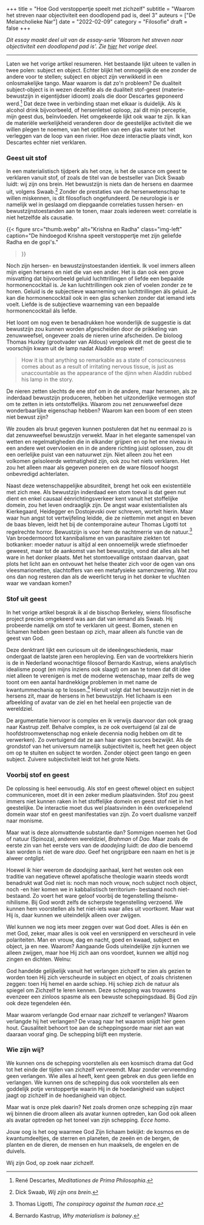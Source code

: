+++
title    = "Hoe God verstoppertje speelt met zichzelf"
subtitle = "Waarom het streven naar objectiviteit een doodlopend pad is, deel 3"
auteurs  = ["De Melancholieke Nar"]
date     = "2022-02-09"
category = "Filosofie"
draft    = false
+++

_Dit essay maakt deel uit van de essay-serie 'Waarom het streven naar objectiviteit een doodlopend pad is'. Zie [hier](https://reactionair.nl/artikelen/een-lesje-grammatica-een-lesje-metafysica/) het vorige deel._

---

Laten we het vorige artikel resumeren. Het bestaande lijkt uiteen te vallen in twee polen: subject en object. Echter blijkt het onmogelijk de ene zonder de andere voor te stellen; subject en object zijn verwikkeld in een onlosmakelijke tango. Maar waarom is dat zo'n probleem?
De dualiteit subject-object is in wezen dezelfde als de dualiteit stof-geest (materie-bewustzijn in eigentijdser idioom) zoals die door Descartes geponeerd werd.[^1] Dat deze twee in verbinding staan met elkaar is duidelijk. Als ik alcohol drink bijvoorbeeld, of hersenletsel oploop, zal dit mijn perceptie, mijn geest dus, beïnvloeden. Het omgekeerde lijkt ook waar te zijn. Ik kan de materiële werkelijkheid veranderen door de geestelijke activiteit die we willen plegen te noemen, van het optillen van een glas water tot het verleggen van de loop van een rivier. Hoe deze interactie plaats vindt, kon Descartes echter niet verklaren. 


### Geest uit stof

In een materialistisch tijdperk als het onze, is het de usance om geest te verklaren vanuit stof, of zoals de titel van de bestseller van Dick Swaab luidt: wij zijn ons brein. Het bewustzijn is niets dan de hersens en daarmee uit, volgens Swaab.[^2] Zonder de prestaties van de hersenwetenschap te willen miskennen, is dit filosofisch ongefundeerd. De neurologie is er namelijk wel in geslaagd om diepgaande correlaties tussen hersen- en bewustzijnstoestanden aan te tonen, maar zoals iedereen weet: correlatie is niet hetzelfde als causatie. 

{{< figure
	src="thumb.webp"
	alt="Krishna en Radha"
	class="img-left"
	caption="De hindoegod Krishna speelt verstoppertje met zijn geliefde Radha en de gopi's."
>}}

Noch zijn hersen- en bewustzijnstoestanden identiek. Ik voel immers alleen mijn eigen hersens en niet die van een ander. Het is dan ook een grove misvatting dat bijvoorbeeld geluid luchttrillingen of liefde een bepaalde hormonencocktail is. Je kan luchttrillingen ook zien of voelen zonder ze te horen. Geluid is de subjectieve waarneming van luchttrillingen áls geluid. Je kan die hormonencocktail ook in een glas schenken zonder dat iemand iets voelt. Liefde is de subjectieve waarneming van een bepaalde hormonencocktail áls liefde.

Het loont om nog even te benadrukken hoe wonderlijk de suggestie is dat bewustzijn zou kunnen worden afgescheiden door de prikkeling van zenuwweefsel, ongeveer zoals de nieren urine afscheiden. De bioloog Thomas Huxley (grootvader van Aldous) vergeleek dit met de geest die te voorschijn kwam uit de lamp nadat Aladdin erop wreef:

>How it is that anything so remarkable as a state of consciousness comes about as a result of irritating nervous tissue, is just as unaccountable as the appearance of the djinn when Aladdin rubbed his lamp in the story. 

De nieren zetten slechts de ene stof om in de andere, maar hersenen, als ze inderdaad bewustzijn produceren, hebben het uitzonderlijke vermogen stof om te zetten in iets ontstoffelijks. Waarom zou net zenuwweefsel deze wonderbaarlijke eigenschap hebben? Waarom kan een boom of een steen niet bewust zijn?

We zouden als bruut gegeven kunnen postuleren dat het nu eenmaal zo is dat zenuwweefsel bewustzijn verwekt. Maar in het elegante samenspel van wetten en regelmatigheden die in elkander grijpen en op het ene niveau in een andere wet overvloeien en in de andere richting juist oplossen, zou dit een oerlelijke puist van een natuurwet zijn. Niet alleen zou het een volkomen geïsoleerde wetmatigheid zijn, ook zou het niets verklaren. Het zou het alleen maar als gegeven poneren en de ware filosoof hoogst onbevredigd achterlaten.

Naast deze wetenschappelijke absurditeit, brengt het ook een existentiële met zich mee. Als bewustzijn inderdaad een stom toeval is dat geen nut dient en enkel causaal éénrichtingsverkeer kent vanuit het stoffelijke domein, zou het leven ondraaglijk zijn. De angst waar existentialisten als Kierkegaard, Heidegger en Dostojevski over schreven, wortelt hierin. Maar waar hun angst tot vertwijfeling leidde, die ze niettemin met angst en beven de baas bleven, leidt het bij de contemporaine auteur Thomas Ligotti tot regelrechte horror. Bewustzijn is voor hem de nachtmerrie van de natuur.[^3] Van broedermoord tot kannibalisme en van parasitaire ziekten tot botkanker: moeder natuur is altijd al een onnoemelijk wrede stiefmoeder geweest, maar tot de aankomst van het bewustzijn, vond dat alles als het ware in het donker plaats. Met het stomtoevallige ontstaan daarvan, gaat plots het licht aan en ontvouwt het helse theater zich voor de ogen van ons vleesmarionetten, slachtoffers van een metafysieke samenzwering. Wat zou ons dan nog resteren dan als de weerlicht terug in het donker te vluchten waar we vandaan komen?


### Stof uit geest 

In het vorige artikel besprak ik al de bisschop Berkeley, wiens filosofische project precies omgekeerd was aan dat van iemand als Swaab. Hij probeerde namelijk om stof te verklaren uit geest. Bomen, stenen en lichamen hebben geen bestaan op zich, maar alleen als functie van de geest van God.

Deze denktrant lijkt een curiosum uit de ideeëngeschiedenis, maar ondergaat de laatste jaren een heropleving. Een van de voortrekkers hierin is de in Nederland woonachtige filosoof Bernardo Kastrup, wiens analytisch idealisme poogt (en mijns inziens ook slaagt) om aan te tonen dat dit idee niet alleen te verenigen is met de moderne wetenschap, maar zelfs de weg toont om een aantal hardnekkige problemen in met name de kwantummechania op te lossen.[^4] Hieruit volgt dat het bewustzijn niet in de hersens zit, maar de hersens in het bewustzijn. Het lichaam is een afbeelding of avatar van de ziel en het heelal een projectie van de wereldziel.

De argumentatie hiervoor is complex en ik verwijs daarvoor dan ook graag naar Kastrup zelf. Behalve complex, is ze ook overtuigend (al zal de hoofdstroomwetenschap nog enkele decennia nodig hebben om dit te verwerken). Zo overtuigend dat ze aan haar eigen succes bezwijkt. Als de grondstof van het universum namelijk subjectiviteit is, heeft het geen object om op te stuiten en subject te worden. Zonder object geen tango en geen subject. Zuivere subjectiviteit leidt tot het grote Niets.


### Voorbij stof en geest

De oplossing is heel eenvoudig. Als stof en geest oftewel object en subject communiceren, moet dit in een zeker medium plaatsvinden. Stof zou geest immers niet kunnen raken in het stoffelijke domein en geest stof niet in het geestelijke. De interactie moet dus wel plaatsvinden in één overkoepelend domein waar stof en geest manifestaties van zijn. Zo voert dualisme vanzelf naar monisme. 

Maar wat is deze alomvattende substantie dan? Sommigen noemen het God of natuur (Spinoza), anderen wereldziel, _Brahman_ of _Dao_. Maar zoals de eerste zin van het eerste vers van de _daodejing_ luidt: de _dao_ die benoemd kan worden is niet de ware _dao_. Geef het ongrijpbare een naam en het is je alweer ontglipt.

Hoewel ik hier weerom de _daodejing_ aanhaal, kent het westen ook een traditie van negatieve oftewel apofatische theologie waarin steeds wordt benadrukt wat God niet is: noch man noch vrouw, noch subject noch object, noch -en hier komen we in kabbalistisch territorium- bestaand noch niet-bestaand. Zo voert het ware geloof voorbij de tegenstelling theïsme-nihilisme. Bij God wordt zelfs de scherpste tegenstelling verzoend. We kunnen hem voorstellen als het niet-iets waar alles uit voortkomt. Maar wat Hij ís, daar kunnen we uiteindelijk alleen over zwijgen.

Wel kunnen we nog iets meer zeggen over wat God doet. Alles is één en met God, zeker, maar alles is ook veel en versnipperd en verscheurd in vele polariteiten. Man en vrouw, dag en nacht, goed en kwaad, subject en object, ja en nee. Waarom? Aangaande Gods uiteindelijke zijn kunnen we alleen zwijgen, maar hoe Hij zich aan ons voordoet, kunnen we altijd nog zingen en dichten. Welnu:

God handelde gelijkelijk vanuit het verlangen zichzelf te zien als gezien te worden toen Hij zich verscheurde in subject en object, of zoals christenen zeggen: toen Hij hemel en aarde schiep. Hij schiep zich de natuur als spiegel om Zichzelf te leren kennen. Deze schepping was trouwens evenzeer een zinloos spasme als een bewuste scheppingsdaad. Bij God zijn ook deze tegendelen één.

Maar waarom verlangde God ernaar naar zichzelf te verlangen? Waarom verlangde hij het verlangen?  De vraag naar het waarom snijdt hier geen hout. Causaliteit behoort toe aan de scheppingsorde maar niet aan wat daaraan vooraf ging. De schepping blijft een mysterie.


### Wie zijn wij?

We kunnen ons de schepping voorstellen als een kosmisch drama dat God tot het einde der tijden van zichzelf vervreemdt. Maar zonder vervreemding geen verlangen. Wie alles al heeft, kent geen gebrek en dus geen liefde en verlangen. We kunnen ons de schepping dus ook voorstellen als een goddelijk potje verstoppertje waarin Hij in de hoedanigheid van subject jaagt op zichzelf in de hoedanigheid van object.

Maar wat is onze plek daarin? Net zoals dromen onze schepping zijn maar wij binnen die droom alleen als avatar kunnen optreden, kan God ook alleen als avatar optreden op het toneel van zijn schepping. _Ecce homo_.

Jouw oog is het oog waarmee God Zijn lichaam bekijkt: de kosmos en de kwantumdeeltjes, de sterren en planeten, de zeeën en de bergen, de planten en de dieren, de mensen en hun maaksels, de engelen en de duivels. 

Wij zijn God, op zoek naar zichzelf.


[^1]: René Descartes, _Meditationes de Prima Philosophia_.
[^2]: Dick Swaab, _Wij zijn ons brein_.
[^3]: Thomas Ligotti, _The conspiracy against the human race_.
[^4]: Bernardo Kastrup, _Why materialism is baloney_.
